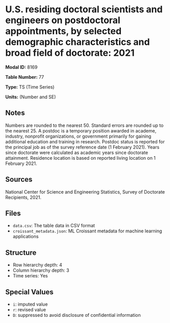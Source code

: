 # U.S. residing doctoral scientists and engineers on postdoctoral appointments, by selected demographic characteristics and broad field of doctorate: 2021

**Modal ID:** 8169

**Table Number:** 77

**Type:** TS (Time Series)

**Units:** (Number and SE)

## Notes

Numbers are rounded to the nearest 50. Standard errors are rounded up to the nearest 25. A postdoc is a temporary position awarded in academe, industry, nonprofit organizations, or government primarily for gaining additional education and training in research. Postdoc status is reported for the principal job as of the survey reference date (1 February 2021). Years since doctorate were calculated as academic years since doctorate attainment. Residence location is based on reported living location on 1 February 2021.

## Sources

National Center for Science and Engineering Statistics, Survey of Doctorate Recipients, 2021.

## Files

- `data.csv`: The table data in CSV format
- `croissant_metadata.json`: ML Croissant metadata for machine learning applications

## Structure

- Row hierarchy depth: 4
- Column hierarchy depth: 3
- Time series: Yes

## Special Values

- `i`: imputed value
- `r`: revised value
- `D`: suppressed to avoid disclosure of confidential information
